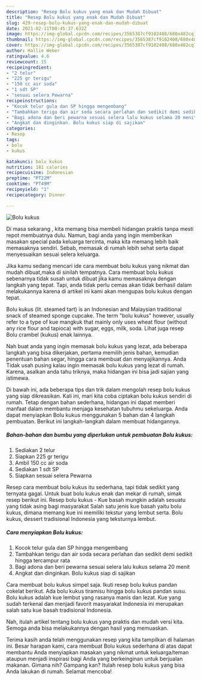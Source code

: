 ```yaml
---
description: "Resep Bolu kukus yang enak dan Mudah Dibuat"
title: "Resep Bolu kukus yang enak dan Mudah Dibuat"
slug: 429-resep-bolu-kukus-yang-enak-dan-mudah-dibuat
date: 2021-02-11T00:45:37.632Z
image: https://img-global.cpcdn.com/recipes/3565387cf9102408/680x482cq70/bolu-kukus-foto-resep-utama.jpg
thumbnail: https://img-global.cpcdn.com/recipes/3565387cf9102408/680x482cq70/bolu-kukus-foto-resep-utama.jpg
cover: https://img-global.cpcdn.com/recipes/3565387cf9102408/680x482cq70/bolu-kukus-foto-resep-utama.jpg
author: Hallie Weber
ratingvalue: 4.6
reviewcount: 15
recipeingredient:
- "2 telur"
- "225 gr terigu"
- "150 cc air soda"
- "1 sdt SP"
- "sesuai selera Pewarna"
recipeinstructions:
- "Kocok telur gula dan SP hingga mengembang"
- "Tambahkan terigu dan air soda secara perlahan dan sedikit demi sedikit hingga tercampur rata"
- "Bagi adona dan beri pewarna sesuai selera lalu kukus selama 20 menit"
- "Angkat dan dinginkan. Bolu kukus siap di sajikan"
categories:
- Resep
tags:
- bolu
- kukus

katakunci: bolu kukus 
nutrition: 181 calories
recipecuisine: Indonesian
preptime: "PT22M"
cooktime: "PT49M"
recipeyield: "1"
recipecategory: Dinner

---
```



![Bolu kukus](https://img-global.cpcdn.com/recipes/3565387cf9102408/680x482cq70/bolu-kukus-foto-resep-utama.jpg)

Di masa  sekarang , kita memang bisa membeli hidangan praktis tanpa mesti repot membuatnya dulu. Namun, bagi anda yang ingin memberikan masakan special pada keluarga tercinta, maka kita memang lebih baik memasaknya sendiri. Sebab, memasak di rumah lebih sehat serta dapat menyesuaikan sesuai selera keluarga.

Jika kamu sedang mencari ide cara membuat bolu kukus yang nikmat dan mudah dibuat,maka di sinilah tempatnya. Cara membuat bolu kukus  sebenarnya tidak susah untuk dibuat jika kamu memasaknya dengan langkah yang tepat. Tapi, anda tidak perlu cemas akan tidak berhasil dalam melakukannya 
karena di artikel ini kami akan mengupas bolu kukus dengan tepat.  

Bolu kukus (lit. steamed tart) is an Indonesian and Malaysian traditional snack of steamed sponge cupcake. The term &#34;bolu kukus&#34; however, usually refer to a type of kue mangkuk that mainly only uses wheat flour (without any rice flour and tapioca) with sugar, eggs, milk, soda. Lihat juga resep Bolu crambel (kukus) enak lainnya.

Nah buat anda yang ingin memasak bolu kukus yang lezat, ada beberapa langkah yang bisa dikerjakan, pertama memilih jenis bahan, kemudian penentuan bahan segar, hingga cara membuat dan menyajikannya. Anda Tidak usah pusing kalau ingin memasak bolu kukus yang lezat di rumah. Karena, asalkan anda  tahu triknya, maka hidangan ini bisa jadi sajian yang istimewa.

Di bawah ini, ada beberapa tips dan trik dalam mengolah resep bolu kukus yang siap dikreasikan. Kali ini, mari kita coba ciptakan bolu kukus sendiri di rumah. Tetap dengan bahan sederhana, hidangan ini dapat memberi manfaat dalam membantu menjaga kesehatan tubuhmu sekeluarga. Anda dapat menyiapkan Bolu kukus menggunakan 5 bahan dan 4 langkah pembuatan. Berikut ini langkah-langkah dalam membuat hidangannya.

<!--inarticleads1-->

##### Bahan-bahan dan bumbu yang diperlukan untuk pembuatan Bolu kukus:

1. Sediakan 2 telur
1. Siapkan 225 gr terigu
1. Ambil 150 cc air soda
1. Sediakan 1 sdt SP
1. Siapkan sesuai selera Pewarna


Resep cara membuat bolu kukus itu sederhana, tapi tidak sedikit yang ternyata gagal. Untuk buat bolu kukus enak dan mekar di rumah, simak resep berikut ini. Resep bolu kukus - Kue basah mungkin adalah sesuatu yang tidak asing bagi masyarakat Salah satu jenis kue basah yaitu bolu kukus, dimana memang kue ini memiliki tekstur yang lembut serta. Bolu kukus, dessert tradisional Indonesia yang teksturnya lembut. 

<!--inarticleads2-->

##### Cara menyiapkan Bolu kukus:

1. Kocok telur gula dan SP hingga mengembang
1. Tambahkan terigu dan air soda secara perlahan dan sedikit demi sedikit hingga tercampur rata
1. Bagi adona dan beri pewarna sesuai selera lalu kukus selama 20 menit
1. Angkat dan dinginkan. Bolu kukus siap di sajikan


Cara membuat bolu kukus simpel saja. Ikuti resep bolu kukus pandan cokelat berikut. Ada bolu kukus tiramisu hingga bolu kukus pandan susu. Bolu kukus adalah kue lembut yang rasanya manis dan lezat. Kue yang sudah terkenal dan menjadi favorit masyarakat Indonesia ini merupakan salah satu kue basah tradisional Indonesia. 

Nah, itulah artikel tentang  bolu kukus  yang praktis dan mudah versi kita. Semoga anda bisa melakukannya dengan hasil yang memuaskan. 

Terima kasih anda telah menggunakan resep yang kita tampilkan di halaman ini. Besar harapan kami, cara membuat  Bolu kukus sederhana di atas dapat membantu Anda menyiapkan masakan yang nikmat untuk keluarga/teman ataupun menjadi inspirasi bagi Anda yang berkeinginan untuk berjualan makanan. Gimana nih? Gampang kan? Itulah resep bolu kukus yang bisa Anda lakukan di rumah. Selamat mencoba!

